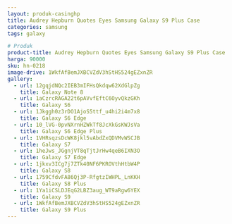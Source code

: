```yaml
---
layout: produk-casinghp
title: Audrey Hepburn Quotes Eyes Samsung Galaxy S9 Plus Case
categories: samsung
tags: galaxy

# Produk
product-title: Audrey Hepburn Quotes Eyes Samsung Galaxy S9 Plus Case
harga: 90000
sku: hn-0218
image-drive: 1WkfAfBemJXBCVZdV3hStHS524gEZxnZR
gallery:
  - url: 12gqjdNQc2IEB3mIFHsQkdqw62XdGlpZg
    title: Galaxy Note 8
  - url: 1aCzrcRAGA22t6pAVvfEftC6OyvQkzGKh
    title: Galaxy S6
  - url: 1Jkggh0z3rDO1AjoS5ttf_u4hi2i4m7x8
    title: Galaxy S6 Edge
  - url: 10_lVG-0pvNXrnHZWkTf8JcXkGsKWJsVa
    title: Galaxy S6 Edge Plus
  - url: 1VHRsqzsDcWK8jkl5vAbdZxQDVMvWSCJB
    title: Galaxy S7
  - url: 1heJws_JGgnjVT8qTjtJrHw4qeB6IXN3O
    title: Galaxy S7 Edge
  - url: 1jkxv3ICg7j7ZTk40NF6PKROVthHtbW4P
    title: Galaxy S8
  - url: 1759CfdvFA86Qj3P-RfgtzIWHPL_LnKKH
    title: Galaxy S8 Plus
  - url: 1Ya1iCSLDJEqG2LBZ3aug_WT9aRgw6YEX
    title: Galaxy S9
  - url: 1WkfAfBemJXBCVZdV3hStHS524gEZxnZR
    title: Galaxy S9 Plus
---
```

